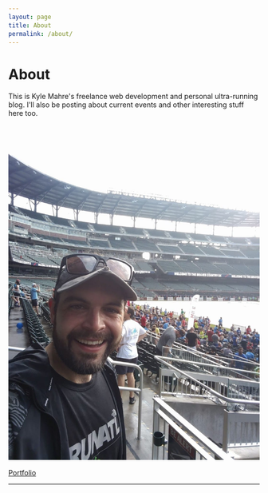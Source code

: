 ```yaml
---
layout: page
title: About
permalink: /about/
---
```


# About

This is Kyle Mahre's freelance web development and personal ultra-running blog. I'll also be posting about current events and other interesting stuff here too.

![alt text](/images/kylestadium.jpg)

[Portfolio](http://kfmahre.github.io/Portfolio/)

---
